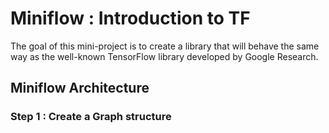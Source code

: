 # Miniflow : Introduction to TF
The goal of this mini-project is to create a library that will behave the same way as the well-known TensorFlow library developed by Google Research.

## Miniflow Architecture
### Step 1 : Create a Graph structure
